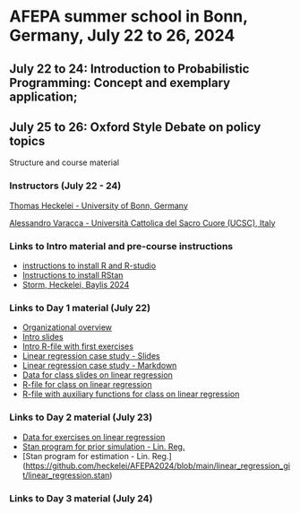 # AFEPA summer school in Bonn, Germany, July 22 to 26, 2024
## July 22 to 24: Introduction to Probabilistic Programming: Concept and exemplary application;
## July 25 to 26: Oxford Style Debate on policy topics
Structure and course material
### Instructors (July 22 - 24)
[Thomas Heckelei - University of Bonn, Germany](https://www.ilr1.uni-bonn.de/en/research/research-groups/economic_and_agricultural-policy/prof)  

[Alessandro Varacca - Università Cattolica del Sacro Cuore (UCSC), Italy](https://docenti.unicatt.it/ppd2/it/docenti/27208/alessandro-varacca/didattica) 

### Links to Intro material and pre-course instructions
<!--- this is how we can comment things out...here examples from another course on how to link github files and external sites
--->
- [instructions to install R and R-studio](https://rstudio-education.github.io/hopr/starting.html)
- [Instructions to install RStan](https://github.com/stan-dev/rstan/wiki/RStan-Getting-Started)
- [Storm, Heckelei, Baylis 2024](https://doi.org/10.1093/erae/jbae016)
<!--- this is how we can comment things out...here examples from another course on how to link github files and external sites
- [Intro jupyter notebook](https://github.com/agpo-ilr-uni-bonn/PromotionskollegModule6800_2021/blob/main/labIntro.ipynb)
---> 
### Links to Day 1 material (July 22)
- [Organizational overview](https://docs.google.com/presentation/d/10GP9KN9lSPNQNWlHKEpZItidjhj8T4VLckDot2EJI6g/edit?usp=sharing)
- [Intro slides](https://docs.google.com/presentation/d/1m78B0lSyZFZ5Up2ssi_RcxVYxjOzHLCq8CnIROTIEEU/edit?usp=sharing)
- [Intro R-file with first exercises](https://github.com/heckelei/AFEPA2024/blob/main/Intro_Bayes_with_sampling.R)
- [Linear regression case study - Slides](https://github.com/heckelei/AFEPA2024/blob/main/linear_regression_git/linear_regression_slides.pdf)
- [Linear regression case study - Markdown](https://github.com/heckelei/AFEPA2024/blob/main/linear_regression_git/linear_regression.pdf)
- [Data for class slides on linear regression](https://github.com/heckelei/AFEPA2024/blob/main/linear_regression_git/data_linear_regression.RData)
- [R-file for class on linear regression](https://github.com/heckelei/AFEPA2024/blob/main/linear_regression_git/linear_regression_handout.R)
- [R-file with auxiliary functions for class on linear regression](https://github.com/heckelei/AFEPA2024/blob/main/linear_regression_git/aux_functions.R)
### Links to Day 2 material (July 23)
- [Data for exercises on linear regression](https://github.com/heckelei/AFEPA2024/blob/main/dat_reg_logit.RData)
- [Stan program for prior simulation - Lin. Reg.](https://github.com/heckelei/AFEPA2024/blob/main/linear_regression_git/linear_regression_prior.stan)
- [Stan program for estimation - Lin. Reg.] (https://github.com/heckelei/AFEPA2024/blob/main/linear_regression_git/linear_regression.stan)
<!---
- [Logistic regression case study - Slides](https://github.com/heckelei/AFEPA2024/blob/main/logistic_regression_git/logistic_regression_slides.pdf)
- [Logistic regression case study - Markdown](https://github.com/heckelei/AFEPA2024/blob/main/logistic_regression_git/logistic_regression.pdf)
---> 
### Links to Day 3 material (July 24) 
<!---
- [Panel data case study - Slides](https://github.com/heckelei/AFEPA2024/blob/main/panel_data_git/chamberlain_regression_slides.pdf)
- [Panel data case study - Markdown](https://github.com/heckelei/AFEPA2024/blob/main/panel_data_git/chamberlain_regression.pdf)
---> 
